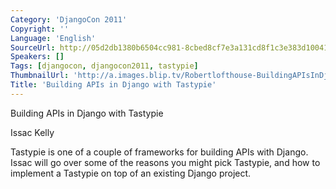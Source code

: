 ```yaml
---
Category: 'DjangoCon 2011'
Copyright: ''
Language: 'English'
SourceUrl: http://05d2db1380b6504cc981-8cbed8cf7e3a131cd8f1c3e383d10041.r93.cf2.rackcdn.com/djangocon-2011/90_building-apis-in-django-with-tastypie.m4v
Speakers: []
Tags: [djangocon, djangocon2011, tastypie]
ThumbnailUrl: 'http://a.images.blip.tv/Robertlofthouse-BuildingAPIsInDjangoWithTastypie841-194.jpg'
Title: 'Building APIs in Django with Tastypie'
---
```

Building APIs in Django with Tastypie

Issac Kelly

Tastypie is one of a couple of frameworks for building APIs with Django. Issac
will go over some of the reasons you might pick Tastypie, and how to implement
a Tastypie on top of an existing Django project.

